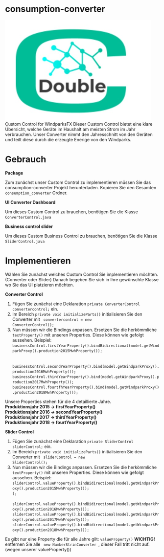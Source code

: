 # consumption-converter
![Screenshot](logo_converter.jpeg) <br>
Custom Control for WindparksFX
Dieser Custom Control bietet eine klare Übersicht, welche Geräte im Haushalt am meisten Strom im Jahr verbrauchen. Unser Converter nimmt den Jahresschnitt von den Geräten und teilt diese durch die erzeugte Enerige von den Windparks.

# Gebrauch

**Package**

Zum zunächst unser Custom Control zu implementieren müssen Sie das consumption-converter Projekt herunterladen. Kopieren Sie den Gesamten <code>consumption_converter</code> Ordner.

**UI Converter Dashboard**

Um dieses Custom Control zu brauchen, benötigen Sie die Klasse <code>ConverterControl.java</code>

**Business control slider**

Um dieses Custom Business Control zu brauchen, benötigen Sie die Klasse <code>SliderControl.java</code>

# Implementieren

Wählen Sie zunächst welches Custom Control Sie implementieren möchten. (Converter oder Slider)
Danach begeben Sie sich in Ihre gewünschte Klasse wo Sie das UI platzieren möchten.

**Converter Control**
1. Fügen Sie zunächst eine Deklaration <code>private ConverterControl convertercontrol;</code> ein.
2. Im Bereich <code>private void initializeParts()</code> initialisieren Sie den Converter mit <code> convertercontrol = new ConverterControl(); </code>
3. Nun müssen wir die Bindings anpassen. Ersetzen Sie die herkömmliche <code>textProperty()</code> mit unseren Properties.
Diese können wie gefolgt aussehen.
Beispiel: 
<code>      businessControl.firstYearProperty().bindBidirectional(model.getWindparkProxy().production2015MwhProperty()); </code> <br>
    <code>  businessControl.secondYearProperty().bind(model.getWindparkProxy().production2016MwhProperty());</code>
   <code>     businessControl.thirdYearProperty().bind(model.getWindparkProxy().production2017MwhProperty());</code>
     <code>   businessControl.fourtfhYearProperty().bind(model.getWindparkProxy().production2018MwhProperty()); </code>
 
 Unsere Properties stehen für die 4 detaillierte Jahre. <br>
 **Produktionsjahr 2015 -> firstYearProperty() <br>
 Produktionsjahr 2016 -> secondYearProperty()<br>
 Produktionsjahr 2017 -> thirdYearProperty()<br>
 Produktionsjahr 2018 -> fourtYearProperty()** <br>
 
 **Slider Control**
1. Fügen Sie zunächst eine Deklaration <code>private SliderControl sliderControl;</code> ein.
2. Im Bereich <code>private void initializeParts()</code> initialisieren Sie den Converter mit <code> sliderControl = new SliderControl(); </code>
3. Nun müssen wir die Bindings anpassen. Ersetzen Sie die herkömmliche <code>textProperty()</code> mit unseren Properties.
Diese können wie gefolgt aussehen.
Beispiel: 
<code>sliderControl.valueProperty().bindBidirectional(model.getWindparkProxy().production2015MwhProperty());
); </code> <br>
    <code>  sliderControl.valueProperty().bindBidirectional(model.getWindparkProxy().production2016MwhProperty());</code>
   <code>     sliderControl.valueProperty().bindBidirectional(model.getWindparkProxy().production2017MwhProperty());</code>
     <code>   sliderControl.valueProperty().bindBidirectional(model.getWindparkProxy().production2018MwhProperty()); </code>
 
 Es gibt nur eine Property die für alle Jahre gilt: <code>valueProperty()</code>
 **WICHTIG!**
 entfernen Sie alle <code> new NumberStrinConverter </code>, dieser Fall tritt nicht auf. (wegen unserer valueProperty()) 
 
 
 
 
